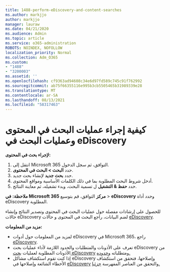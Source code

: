 ```yaml
---
title: 1488-perform-eDiscovery-and-content-searches
ms.author: markjjo
author: markjjo
manager: lauraw
ms.date: 04/21/2020
ms.audience: Admin
ms.topic: article
ms.service: o365-administration
ROBOTS: NOINDEX, NOFOLLOW
localization_priority: Normal
ms.collection: Adm_O365
ms.custom:
- "1488"
- "3200003"
ms.assetid: ''
ms.openlocfilehash: cf9363ad94608c34e6d97fd589c745c91f762992
ms.sourcegitcommit: ab75f66355116e995b3cb5505465b31989339e28
ms.translationtype: MT
ms.contentlocale: ar-SA
ms.lasthandoff: 08/13/2021
ms.locfileid: "58317463"
---
```

# <a name="how-to-perform-content-searches-and-ediscovery-searches"></a>كيفية إجراء عمليات البحث في المحتوى وعمليات البحث في eDiscovery

**لإجراء بحث في المحتوى:**

1. انتقل إلى Microsoft 365 التوافق، ثم سجل الدخول.
2. حدد **البحث > البحث في المحتوى**.
3. حدد **بحث جديد** لإنشاء بحث جديد.
4. أدخل شروط البحث المطلوبة بما في ذلك الكلمات الأساسية ومواقع المحتوى.
5. حدد **حفظ & التشغيل** ل تسمية البحث، وبدء تشغيله، ثم معاينة النتائج.

**ملاحظة:** **في Microsoft 365 مركز** التوافق، قم بتوسيع  >   **eDiscovery** وحدد أداة eDiscovery المطلوبة.

للحصول على إرشادات مفصلة حول عمليات البحث في المحتوى وتصدير النتائج وإنشاء [](https://docs.microsoft.com/microsoft-365/compliance/content-search) حالات eDiscovery لضم البيانات، راجع البحث في المحتوى و حالات [eDiscovery](https://docs.microsoft.com/microsoft-365/compliance/ediscovery-cases).

**مزيد من المعلومات:**

- لمزيد من المعلومات حول أدوات eDiscovery في Microsoft 365، راجع [eDiscovery](https://docs.microsoft.com/microsoft-365/compliance/ediscovery).
- تعرف على الأذونات والمتطلبات والحدود اللازمة لأداء عمليات بحث eDiscovery من الأذونات المطلوبة لعمليات [بحث eDiscovery](https://docs.microsoft.com/microsoft-365/compliance/assign-ediscovery-permissions) ومتطلباته [وحدوده.](https://docs.microsoft.com/microsoft-365/compliance/limits-for-content-search)
- إذا كنت تقوم استكشاف مشاكل eDiscovery وإصلاحها، فتحقق من استكشاف الأخطاء الشائعة وإصلاحها في [eDiscovery](https://docs.microsoft.com/microsoft-365/compliance/ediscovery-troubleshooting-common-issues) والتحقق من العناصر المفهرسة [جزئيا.](https://docs.microsoft.com/microsoft-365/compliance/investigating-partially-indexed-items-in-ediscovery)
